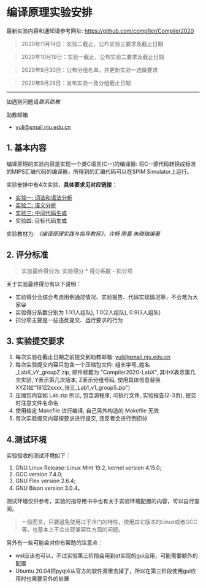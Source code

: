 # 编译原理实验安排

最新实验内容和通知请参考网址: https://github.com/comp1ler/Compiler2020

> 2020年11月14日：实验二截止，公布实验三要求及截止日期

> 2020年10月19日：实验一截止，公布实验二要求及截止日期

> 2020年9月30日：公布分组名单，并更新实验一选做要求

> 2020年9月28日：发布实验一及分组截止日期

---

如遇到问题请*联系助教*

助教邮箱
- yuli@smail.nju.edu.cn


## 1. 基本内容

编译原理的实验内容是实现一个类C语言(C--)的编译器: 将C--源代码转换成标准的MIPS汇编代码的编译器，所得到的汇编代码可以在SPIM Simulator上运行。

实验安排中有4次实验，**具体要求见对应链接**：
- [实验一: 词法和语法分析](Lab1.md)
- [实验二: 语义分析](Lab2.md)
- [实验三: 中间代码生成](Lab3.md)
- 实验四: 目标代码生成

实验教材为: *《编译原理实践与指导教程》，许畅 陈嘉 朱晓瑞编著*

## 2. 评分标准


> 实验最终得分为: 实验得分 * 得分系数 - 扣分项

关于实验最终得分有以下说明：

- 实验得分会综合考虑用例通过情况、实验报告、代码实现情况等，不会难为大家😀
- 实验得分系数分别为 1.1(1人组队), 1.0(2人组队), 0.9(3人组队)
- 扣分项主要是一些违反提交、运行要求的行为


## 3. 实验提交要求

1. 每次实验在截止日期之前提交到助教邮箱: yuli@smail.nju.edu.cn
2. 每次实验提交内容只包含一个压缩包文件: 组长学号_姓名_LabX_vY_groupZ.zip, 邮件标题为 "Compiler2020-LabX", 其中X表示第几次实验, Y表示第几次版本, Z表示分组号码, 使用具体信息替换 XYZ(如"18122xxxx_张三_Lab1_v1_group5.zip")
3. 压缩包内容如 Lab.zip 所示, 包含源程序, 可执行文件, 实验报告(2-3页), 提交时注意文件名命名
4. 使用给定 Makefile 进行编译, 自己另外构造的 Makefile 无效
5. 每次实验提交内容按要求进行提交, 违反者会进行倒扣分


## 4.测试环境

实验验收的测试环境如下：

1. GNU Linux Release: Linux Mint 19.2, kernel version 4.15.0;
2. GCC version 7.4.0;
3. GNU Flex version 2.6.4;
4. GNU Bison version 3.0.4。

测试环境仅供参考，实验的指导用书中也有关于实验环境配置的内容，可以自行查阅。

> 一般而言，只要避免使用过于冷门的特性，使用其它版本的Linux或者GCC等，也基本上不会出现兼容性方面的问题。

另外有一些可能会对你有帮助的注意点：

- wsl应该也可以，不过实验第三阶段会用到qt实现的gui应用，可能需要额外的配置
- Ubuntu 20.04把pyqt4从官方的软件源里去掉了，所以在第三阶段使用gui应用时也需要另外的处置
